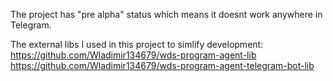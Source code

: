 The project has "pre alpha" status which means it doesnt work anywhere in Telegram.

The external libs I used in this project to simlify development: \
https://github.com/Wladimir134679/wds-program-agent-lib \
https://github.com/Wladimir134679/wds-program-agent-telegram-bot-lib 
